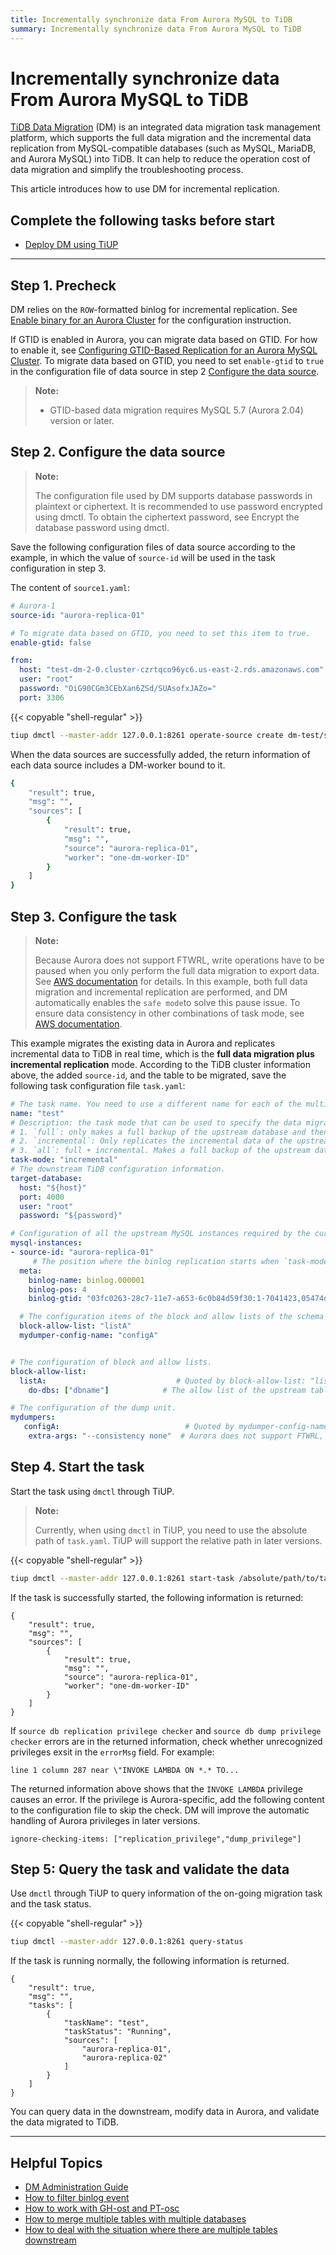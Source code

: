```yaml
---
title: Incrementally synchronize data From Aurora MySQL to TiDB
summary: Incrementally synchronize data From Aurora MySQL to TiDB
---
```


# Incrementally synchronize data From Aurora MySQL to TiDB

[TiDB Data Migration](https://github.com/pingcap/dm) (DM) is an integrated data migration task management platform, which supports the full data migration and the incremental data replication from MySQL-compatible databases (such as MySQL, MariaDB, and Aurora MySQL) into TiDB. It can help to reduce the operation cost of data migration and simplify the troubleshooting process.

This article introduces how to use DM for incremental replication.

## Complete the following tasks before start

- [Deploy DM using TiUP](/data-migration/quick_install_tools.md)

***

## Step 1. Precheck

DM relies on the `ROW`-formatted binlog for incremental replication. See [Enable binary for an Aurora Cluster](https://aws.amazon.com/premiumsupport/knowledge-center/enable-binary-logging-aurora/?nc1=h_ls) for the configuration instruction.

If GTID is enabled in Aurora, you can migrate data based on GTID. For how to enable it, see [Configuring GTID-Based Replication for an Aurora MySQL Cluster](https://docs.aws.amazon.com/AmazonRDS/latest/AuroraUserGuide/mysql-replication-gtid.html#mysql-replication-gtid.configuring-aurora). To migrate data based on GTID, you need to set `enable-gtid` to `true` in the configuration file of data source in step 2 [Configure the data source](#step-2-configure-the-data-source).

> **Note:**
>
> + GTID-based data migration requires MySQL 5.7 (Aurora 2.04) version or later.

## Step 2. Configure the data source

> **Note:**
>
> The configuration file used by DM supports database passwords in plaintext or ciphertext. It is recommended to use password encrypted using dmctl. To obtain the ciphertext password, see Encrypt the database password using dmctl.

Save the following configuration files of data source according to the example, in which the value of `source-id` will be used in the task configuration in step 3.

The content of `source1.yaml`:

```yaml
# Aurora-1
source-id: "aurora-replica-01"

# To migrate data based on GTID, you need to set this item to true.
enable-gtid: false

from:
  host: "test-dm-2-0.cluster-czrtqco96yc6.us-east-2.rds.amazonaws.com"
  user: "root"
  password: "OiG90CGm3CEbXan6ZSd/SUAsofxJAZo="
  port: 3306
```

{{< copyable "shell-regular" >}}

```bash
tiup dmctl --master-addr 127.0.0.1:8261 operate-source create dm-test/source1.yaml
```

When the data sources are successfully added, the return information of each data source includes a DM-worker bound to it.

```bash
{
    "result": true,
    "msg": "",
    "sources": [
        {
            "result": true,
            "msg": "",
            "source": "aurora-replica-01",
            "worker": "one-dm-worker-ID"
        }
    ]
}
```

## Step 3. Configure the task

> **Note:**
>
> Because Aurora does not support FTWRL, write operations have to be paused when you only perform the full data migration to export data. See [AWS documentation](https://aws.amazon.com/premiumsupport/knowledge-center/mysqldump-error-rds-mysql-mariadb/?nc1=h_ls) for details. In this example, both full data migration and incremental replication are performed, and DM automatically enables the `safe mode`to solve this pause issue. To ensure data consistency in other combinations of task mode, see [AWS documentation](https://aws.amazon.com/premiumsupport/knowledge-center/mysqldump-error-rds-mysql-mariadb/?nc1=h_ls).

This example migrates the existing data in Aurora and replicates incremental data to TiDB in real time, which is the **full data migration plus incremental replication** mode. According to the TiDB cluster information above, the added `source-id`, and the table to be migrated, save the following task configuration file `task.yaml`:

```yaml
# The task name. You need to use a different name for each of the multiple tasks that run simultaneously.
name: "test"
# Description: the task mode that can be used to specify the data migration task to be executed.
# 1. `full`: only makes a full backup of the upstream database and then imports the full data to the downstream database.
# 2. `incremental`: Only replicates the incremental data of the upstream database to the downstream database using the binlog. You can set the meta configuration item of the instance configuration # # to specify the starting position of incremental replication.
# 3. `all`: full + incremental. Makes a full backup of the upstream database, imports the full data to the downstream database, and then uses the binlog to make an incremental replication to the downstream database starting from the exported position during the full backup process (binlog position).
task-mode: "incremental"
# The downstream TiDB configuration information.
target-database:
  host: "${host}"
  port: 4000
  user: "root"
  password: "${password}"

# Configuration of all the upstream MySQL instances required by the current data migration task.
mysql-instances:
- source-id: "aurora-replica-01"
     # The position where the binlog replication starts when `task-mode` is `incremental` and the downstream database checkpoint does not exist. If the checkpoint exists, the checkpoint is used.
  meta:
    binlog-name: binlog.000001
    binlog-pos: 4
    binlog-gtid: "03fc0263-28c7-11e7-a653-6c0b84d59f30:1-7041423,05474d3c-28c7-11e7-8352-203db246dd3d:1-170"  # You need to set this argument if you specify `enable-gtid: true` for the source of the incremental task.

  # The configuration items of the block and allow lists of the schema or table to be migrated, used to quote the global block and allow lists configuration. For global configuration, see the `block-allow-list` below.
  block-allow-list: "listA"
  mydumper-config-name: "configA"


# The configuration of block and allow lists.
block-allow-list:
  listA:                             # Quoted by block-allow-list: "listA" above
    do-dbs: ["dbname"]            # The allow list of the upstream table to be migrated. Database tables that are not in the allow list will not be migrated.

# The configuration of the dump unit.
mydumpers:
   configA:                            # Quoted by mydumper-config-name: "configA" above
    extra-args: "--consistency none"  # Aurora does not support FTWRL, you need to configure this option to bypass FTWRL.
```

## Step 4. Start the task

Start the task using `dmctl` through TiUP.

> **Note:**
>
> Currently, when using `dmctl` in TiUP, you need to use the absolute path of `task.yaml`. TiUP will support the relative path in later versions.

{{< copyable "shell-regular" >}}

```bash
tiup dmctl --master-addr 127.0.0.1:8261 start-task /absolute/path/to/task.yaml --remove-meta
```

If the task is successfully started, the following information is returned:

```
{
    "result": true,
    "msg": "",
    "sources": [
        {
            "result": true,
            "msg": "",
            "source": "aurora-replica-01",
            "worker": "one-dm-worker-ID"
        }
    ]
}
```

If `source db replication privilege checker` and `source db dump privilege checker` errors are in the returned information, check whether unrecognized privileges exsit in the `errorMsg` field. For example:

```
line 1 column 287 near \"INVOKE LAMBDA ON *.* TO...
```

The returned information above shows that the `INVOKE LAMBDA` privilege causes an error. If the privilege is Aurora-specific, add the following content to the configuration file to skip the check. DM will improve the automatic handling of Aurora privileges in later versions.

```
ignore-checking-items: ["replication_privilege","dump_privilege"]
```

## Step 5: Query the task and validate the data

Use `dmctl` through TiUP to query information of the on-going migration task and the task status.

{{< copyable "shell-regular" >}}

```bash
tiup dmctl --master-addr 127.0.0.1:8261 query-status
```

If the task is running normally, the following information is returned.

```
{
    "result": true,
    "msg": "",
    "tasks": [
        {
            "taskName": "test",
            "taskStatus": "Running",
            "sources": [
                "aurora-replica-01",
                "aurora-replica-02"
            ]
        }
    ]
}
```

You can query data in the downstream, modify data in Aurora, and validate the data migrated to TiDB.

*** 

## Helpful Topics  

- [DM Administration Guide](/data-migration/todo.md)
- [How to filter binlog event](/data-migration/advanced-migration/binlog-filter.md)
- [How to work with GH-ost and PT-osc](/data-migration/advanced-migration/ghost-ptosc.md)
- [How to merge multiple tables with multiple databases](/data-migration/advanced-migration/merge-db-table.md)
- [How to deal with the situation where there are multiple tables downstream](https://docs.pingcap.com/tidb-data-migration/stable/usage-scenario-downstream-more-columns)
